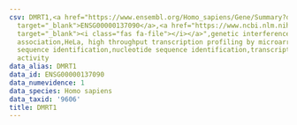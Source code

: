 ```yaml
---
csv: DMRT1,<a href="https://www.ensembl.org/Homo_sapiens/Gene/Summary?db=core;g=ENSG00000137090"
  target="_blank">ENSG00000137090</a>,<a href="https://www.ncbi.nlm.nih.gov/pubmed/17216044"
  target="_blank"><i class="fas fa-file"></i></a>",genetic interference,functional
  association,HeLa, high throughput transcription profiling by microarray,nucleotide
  sequence identification,nucleotide sequence identification,transcriptional regulation,up-regulates
  activity
data_alias: DMRT1
data_id: ENSG00000137090
data_numevidence: 1
data_species: Homo sapiens
data_taxid: '9606'
title: DMRT1
---
```


